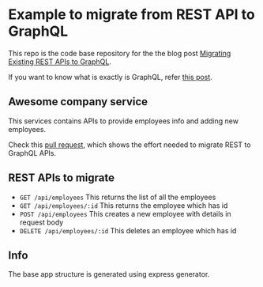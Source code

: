 # Example to migrate from REST API to GraphQL
This repo is the code base repository for the the blog post [Migrating Existing REST APIs to GraphQL](https://blog.bitsrc.io/migrating-existing-rest-apis-to-graphql-2c5de3db647d).

If you want to know what is exactly is GraphQL, refer [this post](https://blog.bitsrc.io/what-the-duck-is-graphql-6644ec6cbae9).

## Awesome company service
This services contains APIs to provide employees info and adding new employees.

Check this [pull request](https://github.com/haldarmahesh/migrate-rest-api-to-graphql/pull/2/files), which shows the effort needed to migrate REST to GraphQL APIs.

## REST APIs to migrate
* `GET /api/employees`  This returns the list of all the employees
* `GET /api/employees/:id` This returns the employee which has id
* `POST /api/employees` This creates a new employee with details in request body
* `DELETE /api/employees/:id` This deletes an employee which has id

## Info
The base app structure is generated using express generator. 
